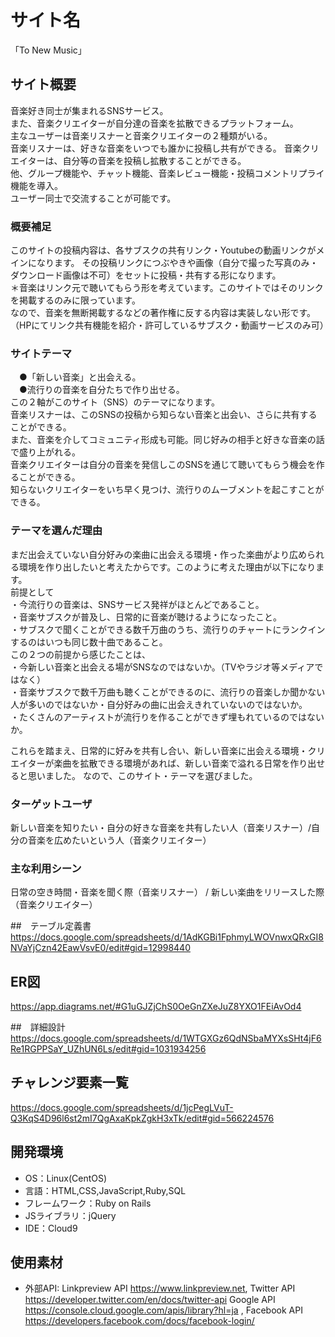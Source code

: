 # サイト名
「To New Music」

## サイト概要
音楽好き同士が集まれるSNSサービス。<br>
また、音楽クリエイターが自分達の音楽を拡散できるプラットフォーム。<br>
主なユーザーは音楽リスナーと音楽クリエイターの２種類がいる。<br>
音楽リスナーは、好きな音楽をいつでも誰かに投稿し共有ができる。
音楽クリエイターは、自分等の音楽を投稿し拡散することができる。<br>
他、グループ機能や、チャット機能、音楽レビュー機能・投稿コメントリプライ機能を導入。<br>
ユーザー同士で交流することが可能です。

### 概要補足
このサイトの投稿内容は、各サブスクの共有リンク・Youtubeの動画リンクがメインになります。
その投稿リンクにつぶやきや画像（自分で撮った写真のみ・ダウンロード画像は不可）をセットに投稿・共有する形になります。<br>
＊音楽はリンク元で聴いてもらう形を考えています。このサイトではそのリンクを掲載するのみに限っています。<br>
なので、音楽を無断掲載するなどの著作権に反する内容は実装しない形です。<br>
（HPにてリンク共有機能を紹介・許可しているサブスク・動画サービスのみ可）


### サイトテーマ
　●「新しい音楽」と出会える。<br>
　●流行りの音楽を自分たちで作り出せる。　　<br>
この２軸がこのサイト（SNS）のテーマになります。　　<br>
音楽リスナーは、このSNSの投稿から知らない音楽と出会い、さらに共有することができる。<br>
また、音楽を介してコミュニティ形成も可能。同じ好みの相手と好きな音楽の話で盛り上がれる。<br>
音楽クリエイターは自分の音楽を発信しこのSNSを通じて聴いてもらう機会を作ることができる。<br>
知らないクリエイターをいち早く見つけ、流行りのムーブメントを起こすことができる。


### テーマを選んだ理由
まだ出会えていない自分好みの楽曲に出会える環境・作った楽曲がより広められる環境を作り出したいと考えたからです。このように考えた理由が以下になります。<br>
前提として<br>
・今流行りの音楽は、SNSサービス発祥がほとんどであること。<br>
・音楽サブスクが普及し、日常的に音楽が聴けるようになったこと。<br>
・サブスクで聞くことができる数千万曲のうち、流行りのチャートにランクインするのはいつも同じ数十曲であること。<br>
この２つの前提から感じたことは、<br>
・今新しい音楽と出会える場がSNSなのではないか。（TVやラジオ等メディアではなく）<br>
・音楽サブスクで数千万曲も聴くことができるのに、流行りの音楽しか聞かない人が多いのではないか・自分好みの曲に出会えきれていないのではないか。<br>
・たくさんのアーティストが流行りを作ることができず埋もれているのではないか。<br>

これらを踏まえ、日常的に好みを共有し合い、新しい音楽に出会える環境・クリエイターが楽曲を拡散できる環境があれば、新しい音楽で溢れる日常を作り出せると思いました。
なので、このサイト・テーマを選びました。


### ターゲットユーザ
新しい音楽を知りたい・自分の好きな音楽を共有したい人（音楽リスナー）/自分の音楽を広めたいという人（音楽クリエイター）


### 主な利用シーン
日常の空き時間・音楽を聞く際（音楽リスナー） / 新しい楽曲をリリースした際（音楽クリエイター）

##　テーブル定義書
https://docs.google.com/spreadsheets/d/1AdKGBi1FphmyLWOVnwxQRxGI8NVaYjCzn42EawVsvE0/edit#gid=12998440

## ER図
https://app.diagrams.net/#G1uGJZjChS0OeGnZXeJuZ8YXO1FEiAvOd4

##　詳細設計
https://docs.google.com/spreadsheets/d/1WTGXGz6QdNSbaMYXsSHt4jF6Re1RGPPSaY_UZhUN6Ls/edit#gid=1031934256

## チャレンジ要素一覧
https://docs.google.com/spreadsheets/d/1jcPegLVuT-Q3KqS4D96l6st2mI7QgAxaKpkZgkH3xTk/edit#gid=566224576

## 開発環境
- OS：Linux(CentOS)
- 言語：HTML,CSS,JavaScript,Ruby,SQL
- フレームワーク：Ruby on Rails
- JSライブラリ：jQuery
- IDE：Cloud9

## 使用素材
- 外部API: Linkpreview API  https://www.linkpreview.net, Twitter API https://developer.twitter.com/en/docs/twitter-api Google API https://console.cloud.google.com/apis/library?hl=ja , Facebook API https://developers.facebook.com/docs/facebook-login/


